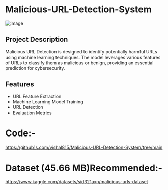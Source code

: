 # Malicious-URL-Detection-System
![image](https://github.com/vishal815/Malicious-URL-Detection-System/assets/83393190/332b8375-690c-4e07-8929-575924cfbd6b)

## Project Description
Malicious URL Detection is designed to identify potentially harmful URLs using machine learning techniques. The model leverages various features of URLs to classify them as malicious or benign, providing an essential prediction for cybersecurity.


## Features
- URL Feature Extraction
- Machine Learning Model Training
- URL Detection
- Evaluation Metrics


# Code:-
https://github1s.com/vishal815/Malicious-URL-Detection-System/tree/main

# Dataset (45.66 MB)Recommended:-
https://www.kaggle.com/datasets/sid321axn/malicious-urls-dataset
